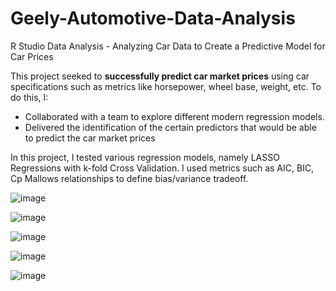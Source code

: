 # Geely-Automotive-Data-Analysis
R Studio Data Analysis - Analyzing Car Data to Create a Predictive Model for Car Prices

This project seeked to **successfully predict car market prices** using car specifications such as metrics like horsepower, wheel base, weight, etc.
To do this, I:
- Collaborated with a team to explore different modern regression models.
- Delivered the identification of the certain predictors that would be able to predict the car market prices

In this project, I tested various regression models, namely LASSO Regressions with k-fold Cross Validation.
I used metrics such as AIC, BIC, Cp Mallows relationships to define bias/variance tradeoff.

![image](https://github.com/user-attachments/assets/f43c50c4-775c-46aa-ae25-c319bca908d8)

![image](https://github.com/user-attachments/assets/90cb5373-126c-477c-adb2-040d26fe9f70)

![image](https://github.com/user-attachments/assets/81eaa745-08be-48a4-906c-396483cd7823)

![image](https://github.com/user-attachments/assets/b9a0d201-3a02-4624-a9e1-2adce9464ea0)

![image](https://github.com/user-attachments/assets/1e550b49-fa9c-44a0-83e8-5ed8f4f97afc)
